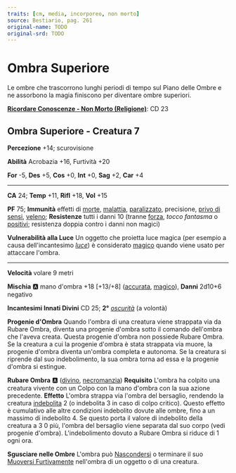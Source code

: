 ```yaml
---
traits: [cm, media, incorporeo, non morto]
source: Bestiario, pag. 261
original-name: TODO
original-srd: TODO
---
```


# Ombra Superiore

Le ombre che trascorrono lunghi periodi di tempo sul Piano delle Ombre e ne assorbono la magia finiscono per diventare ombre superiori.

**[Ricordare Conoscenze - Non Morto (Religione)](/azioni/ricordare-conoscenze)**: CD 23

## Ombra Superiore - Creatura 7

**Percezione** +14; scurovisione

**Abilità** Acrobazia +16, Furtività +20

**For** -5, **Des** +5, **Cos** +0, **Int** +0, **Sag** +2, **Car** +4

***

**CA** 24; **Temp** +11, **Rifl** +18, **Vol** +15

**PF** 75; **Immunità** effetti di [morte](/tratti/morte), [malattia](/tratti/malattia), [paralizzato](/condizioni/paralizzato), precisione, [privo di sensi](/condizioni/privo-di-sensi), [veleno](/tratti/veleno); **Resistenze** tutti i danni 10 (tranne [forza](/tratti/forza), *tocco fantasma* o [positivi](/tratti/positivo); resistenza doppia contro i danni non magici)

**Vulnerabilità alla Luce** Un oggetto che proietta luce magica (per esempio a causa dell'incantesimo *[luce](/incantesimi/luce)*) è considerato [magico](/tratti/magico) quando viene usato per attaccare l'ombra.

***

**Velocità** volare 9 metri

**Mischia** :a: mano d'ombra +18 \[+13/+8] ([accurata](/tratti/accurata), [magico](/tratti/magico)), **Danni** 2d10+6 negativo

**Incantesimi Innati Divini** CD 25; **2°** *[oscurità](/incantesimi/oscurita)* (a volontà)

**Progenie d'Ombra** Quando l'ombra di una creatura viene strappata via da Rubare Ombra, diventa una progenie d'ombra sotto il comando dell'ombra che l'aveva creata. Questa progenie d'ombra non possiede Rubare Ombra. Se la creatura a cui la progenie d'ombra è stata strappata via muore, la progenie d'ombra diventa un'ombra completa e autonoma. Se la creatura si riprende dal suo indebolimento, la sua ombra torna ad essa e la progenie d'ombra si estingue.

**Rubare Ombra** :a: ([divino](/tratti/divino), [necromanzia](/tratti/necromanzia)) **Requisito** L'ombra ha colpito una creatura vivente con un Colpo con la mano d'ombra con la sua azione precedente. **Effetto** L'ombra strappa via l'ombra del bersaglio, rendendo la creatura [indebolita](/condizioni/indebolito) 2 (o indebolita 3 in caso di colpo critico). Questo effetto è cumulativo alle altre condizioni indebolito dovute alle ombre, fino a un massimo di indebolito 4. Se questo porta il valore di indebolito della creatura a 3 0 più, l'ombra del bersaglio viene separata dal suo corpo (vedi progenie d'ombra). L'indebolimento dovuto a Rubare Ombra si riduce di 1 ogni ora.

**Sgusciare nelle Ombre** L'ombra può [Nascondersi](/azioni/nascondersi) o terminare il suo [Muoversi Furtivamente](/azioni/muoversi-furtivamente) nell'ombra di un oggetto o di una creatura.
